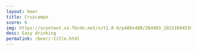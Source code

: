 ```yaml
---
layout: beer
title: Cruzcampo
score: 6
img: https://scontent.xx.fbcdn.net/v/t1.0-0/p480x480/264403_10151694536708745_1298889096_n.jpg?oh=5b52e86d5eb4ebdf903f2b2a14b9e5a3&oe=58D2E3E3
desc: Easy drinking
permalink: /beer/:title.html
---
```

